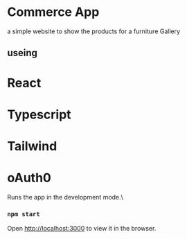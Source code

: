 
# Commerce App
a simple website to show the products for a furniture Gallery


## useing
# React
# Typescript
# Tailwind
# oAuth0


Runs the app in the development mode.\
### `npm start`
Open [http://localhost:3000](http://localhost:3000) to view it in the browser.

